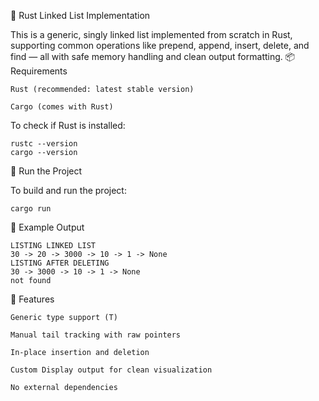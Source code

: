 🦀 Rust Linked List Implementation

This is a generic, singly linked list implemented from scratch in Rust, supporting common operations like prepend, append, insert, delete, and find — all with safe memory handling and clean output formatting.
📦 Requirements

    Rust (recommended: latest stable version)

    Cargo (comes with Rust)

To check if Rust is installed:

```
rustc --version
cargo --version
```
🚀 Run the Project

To build and run the project:
```
cargo run

```
🧪 Example Output
```
LISTING LINKED LIST
30 -> 20 -> 3000 -> 10 -> 1 -> None
LISTING AFTER DELETING
30 -> 3000 -> 10 -> 1 -> None
not found
```
🔧 Features

    Generic type support (T)

    Manual tail tracking with raw pointers

    In-place insertion and deletion

    Custom Display output for clean visualization

    No external dependencies

